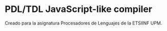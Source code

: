 PDL/TDL JavaScript-like compiler
================================

Creado para la asignatura Procesadores de Lenguajes de
la ETSIINF UPM.
